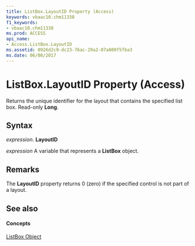 ```yaml
---
title: ListBox.LayoutID Property (Access)
keywords: vbaac10.chm11338
f1_keywords:
- vbaac10.chm11338
ms.prod: ACCESS
api_name:
- Access.ListBox.LayoutID
ms.assetid: 0926d2c9-dc23-76ac-29a2-07a800f5fba3
ms.date: 06/08/2017
---
```



# ListBox.LayoutID Property (Access)

Returns the unique identifier for the layout that contains the specified list box. Read-only  **Long**.


## Syntax

 _expression_. **LayoutID**

 _expression_ A variable that represents a **ListBox** object.


## Remarks

The  **LayoutID** property returns 0 (zero) if the specified control is not part of a layout.


## See also


#### Concepts


[ListBox Object](listbox-object-access.md)

